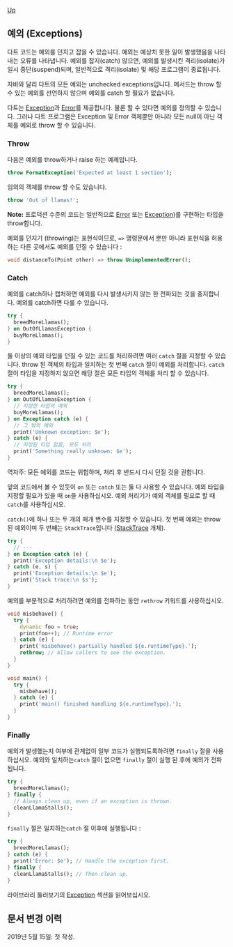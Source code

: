 [Up](./index.md)

##  예외 (Exceptions)

다트 코드는 예외를 던지고 잡을 수 있습니다. 예외는 예상치 못한 일이 발생했음을 나타내는 오류를 나타냅니다. 예외를 잡지(catch) 않으면, 예외를 발생시킨 격리(isolate)가 일시 중단(suspend)되며, 일반적으로 격리(isolate) 및 해당 프로그램이 종료됩니다.

자바와 달리 다트의 모든 예외는 unchecked exceptions입니다. 메서드는 throw 할 수 있는 예외를 선언하지 않으며 예외를 catch 할 필요가 없습니다.

다트는 [Exception](https://api.dartlang.org/stable/dart-core/Exception-class.html)과 [Error](https://api.dartlang.org/stable/dart-core/Error)를 제공합니다. 물론 할 수 있다면 예외를 정의할 수 있습니다. 그러나 다트 프로그램은 Exception 및 Error 객체뿐만 아니라 모든 null이 아닌 객체를 예외로 throw 할 수 있습니다.

<p id="throw"/>

###  Throw

다음은 예외를 throw하거나 raise 하는 예제입니다.

```dart
throw FormatException('Expected at least 1 section');
```

임의의 객체를 throw 할 수도 있습니다.

```dart
throw 'Out of llamas!';
```

**Note:** 프로덕션 수준의 코드는 일반적으로 [Error](https://api.dartlang.org/stable/dart-core/Error-class.html) 또는 [Exception](https://api.dartlang.org/stable/dart-core/Exception-class.html))를 구현하는 타입을 throw합니다.

예외를 던지기 (throwing)는 표현식이므로, `=>` 명령문에서 뿐만 아니라 표현식을 허용하는 다른 곳에서도 예외를 던질 수 있습니다 :

```dart
void distanceTo(Point other) => throw UnimplementedError();
```

<p id="catch"/>

###  Catch

예외를 catch하나 캡처하면 예외를 다시 발생시키지 않는 한 전파되는 것을 중지합니다. 예외를 catch하면 다룰 수 있습니다.

```dart
try {
  breedMoreLlamas();
} on OutOfLlamasException {
  buyMoreLlamas();
}
```

둘 이상의 예외 타입을 던질 수 있는 코드를 처리하려면 여러 `catch` 절을 지정할 수 있습니다. throw 된 객체의 타입과 일치하는 첫 번째 `catch` 절이 예외를 처리합니다. `catch` 절이 타입을 지정하지 않으면 해당 절은 모든 타입의 객체를 처리 할 수 있습니다.

```dart
try {
  breedMoreLlamas();
} on OutOfLlamasException {
  // 지정한 타입의 예외
  buyMoreLlamas();
} on Exception catch (e) {
  // 그 밖의 예외
  print('Unknown exception: $e');
} catch (e) {
  // 지정된 타입 없음, 모두 처리
  print('Something really unknown: $e');
}
```

역자주: 모든 예외를 코드는 위험하며, 처리 후 반드시 다시 던질 것을 권합니다.

앞의 코드에서 볼 수 있듯이 `on` 또는 `catch` 또는 둘 다 사용할 수 있습니다. 예외 타입을 지정할 필요가 있을 때 `on`을 사용하십시오. 예외 처리기가 예외 객체를 필요로 할 때 `catch`를 사용하십시오.

`catch()`에 하나 또는 두 개의 매개 변수를 지정할 수 있습니다. 첫 번째 예외는 throw 된 예외이며 두 번째는 `StackTrace`입니다 ([StackTrace](https://api.dartlang.org/stable/dart-core/StackTrace-class.html) 개체).

```dart
try {
  // ···
} on Exception catch (e) {
  print('Exception details:\n $e');
} catch (e, s) {
  print('Exception details:\n $e');
  print('Stack trace:\n $s');
}
```

예외를 부분적으로 처리하려면 예외를 전파하는 동안 `rethrow` 키워드를 사용하십시오.

```dart
void misbehave() {
  try {
    dynamic foo = true;
    print(foo++); // Runtime error
  } catch (e) {
    print('misbehave() partially handled ${e.runtimeType}.');
    rethrow; // Allow callers to see the exception.
  }
}

void main() {
  try {
    misbehave();
  } catch (e) {
    print('main() finished handling ${e.runtimeType}.');
  }
}
```

<p id="finally"/>

###  Finally

예외가 발생했는지 여부에 관계없이 일부 코드가 실행되도록하려면 `finally` 절을 사용하십시오. 예외와 일치하는`catch` 절이 없으면 `finally` 절이 실행 된 후에 예외가 전파됩니다.

```dart
try {
  breedMoreLlamas();
} finally {
  // Always clean up, even if an exception is thrown.
  cleanLlamaStalls();
}
```

`finally` 절은 일치하는`catch` 절 이후에 실행됩니다 :

```dart
try {
  breedMoreLlamas();
} catch (e) {
  print('Error: $e'); // Handle the exception first.
} finally {
  cleanLlamaStalls(); // Then clean up.
}
```

라이브러리 둘러보기의 [Exception](exceptions.md) 섹션을 읽어보십시오.

## 문서 변경 이력

2019년 5월 15일: 첫 작성.
